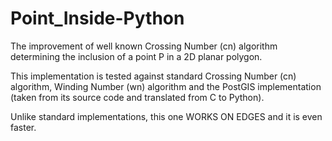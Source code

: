 # Point_Inside-Python
The improvement of well known Crossing Number (cn) algorithm determining the inclusion of a point P in a 2D planar polygon. 

This implementation is tested against standard Crossing Number (cn) algorithm, Winding Number (wn) algorithm and the PostGIS implementation (taken from its source code and translated from C to Python).

Unlike standard implementations, this one WORKS ON EDGES and it is even faster.
